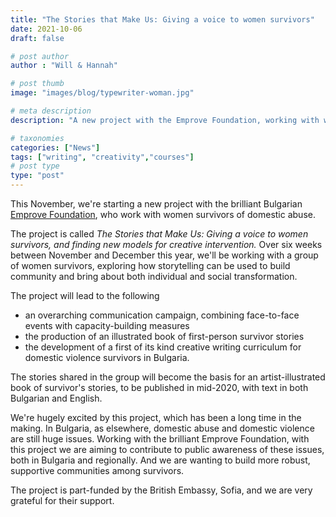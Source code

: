 ```yaml
---
title: "The Stories that Make Us: Giving a voice to women survivors"
date: 2021-10-06
draft: false

# post author
author : "Will & Hannah"

# post thumb
image: "images/blog/typewriter-woman.jpg"

# meta description
description: "A new project with the Emprove Foundation, working with women survivors of domestic abuse"

# taxonomies
categories: ["News"]
tags: ["writing", "creativity","courses"]
# post type
type: "post"
---
```

This November, we're starting a new project with the brilliant Bulgarian [Emprove Foundation](https://emproveproject.eu/), who work with women survivors of domestic abuse.

The project is called *The Stories that Make Us: Giving a voice to women survivors, and finding new models for creative intervention.* Over six weeks between November and December this year, we'll be working with a group of women survivors, exploring how storytelling can be used to build community and bring about both individual and social transformation.

The project will lead to the following

- an overarching communication campaign, combining face-to-face events with capacity-building measures
- the production of an illustrated book of first-person survivor stories
- the development of a first of its kind creative writing curriculum for domestic violence survivors in Bulgaria. 

The stories shared in the group will become the basis for an artist-illustrated book of survivor's stories, to be published in mid-2020, with text in both Bulgarian and English. 

We're hugely excited by this project, which has been a long time in the making. In Bulgaria, as elsewhere, domestic abuse and domestic violence are still huge issues. Working with the brilliant Emprove Foundation, with this project we are aiming to contribute to public awareness of these issues, both in Bulgaria and regionally. And we are wanting to build more robust, supportive communities among survivors. 

The project is part-funded by the British Embassy, Sofia, and we are very grateful for their support.

